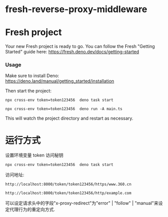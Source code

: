 # fresh-reverse-proxy-middleware

# Fresh project

Your new Fresh project is ready to go. You can follow the Fresh "Getting
Started" guide here: https://fresh.deno.dev/docs/getting-started

### Usage

Make sure to install Deno: https://deno.land/manual/getting_started/installation

Then start the project:

```
npx cross-env token=token123456  deno task start
```

```
npx cross-env token=token123456  deno run -A main.ts
```

This will watch the project directory and restart as necessary.

# 运行方式

设置环境变量 token 访问秘钥

```
npx cross-env token=token123456  deno task start
```

访问地址:

```
http://localhost:8000/token/token123456/https/www.360.cn
```

```
http://localhost:8000/token/token123456/http/example.com
```

可以设定请求头中的字段"x-proxy-redirect"为"error" | "follow" |
"manual"来设定代理行为的重定向方式.
